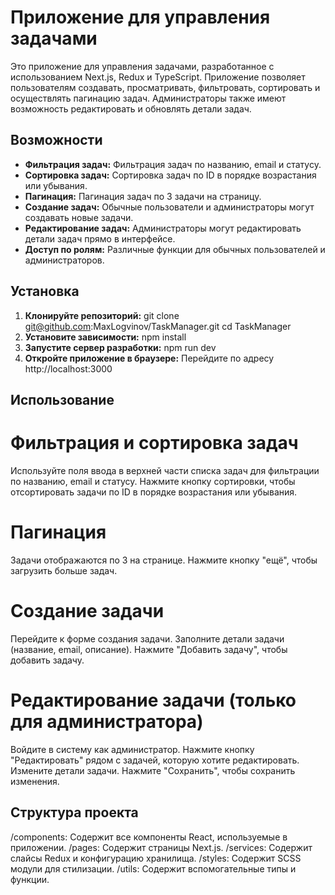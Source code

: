 # Приложение для управления задачами

Это приложение для управления задачами, разработанное с использованием Next.js, Redux и TypeScript. Приложение позволяет пользователям создавать, просматривать, фильтровать, сортировать и осуществлять пагинацию задач. Администраторы также имеют возможность редактировать и обновлять детали задач.

## Возможности

- **Фильтрация задач:** Фильтрация задач по названию, email и статусу.
- **Сортировка задач:** Сортировка задач по ID в порядке возрастания или убывания.
- **Пагинация:** Пагинация задач по 3 задачи на страницу.
- **Создание задач:** Обычные пользователи и администраторы могут создавать новые задачи.
- **Редактирование задач:** Администраторы могут редактировать детали задач прямо в интерфейсе.
- **Доступ по ролям:** Различные функции для обычных пользователей и администраторов.

## Установка

1. **Клонируйте репозиторий:**
   git clone git@github.com:MaxLogvinov/TaskManager.git
   cd TaskManager
2. **Установите зависимости:**
   npm install
3. **Запустите сервер разработки:**
   npm run dev
4. **Откройте приложение в браузере:**
   Перейдите по адресу http://localhost:3000

## Использование

# Фильтрация и сортировка задач

Используйте поля ввода в верхней части списка задач для фильтрации по названию, email и статусу.
Нажмите кнопку сортировки, чтобы отсортировать задачи по ID в порядке возрастания или убывания.

# Пагинация

Задачи отображаются по 3 на странице.
Нажмите кнопку "ещё", чтобы загрузить больше задач.

# Создание задачи

Перейдите к форме создания задачи.
Заполните детали задачи (название, email, описание).
Нажмите "Добавить задачу", чтобы добавить задачу.

# Редактирование задачи (только для администратора)

Войдите в систему как администратор.
Нажмите кнопку "Редактировать" рядом с задачей, которую хотите редактировать.
Измените детали задачи.
Нажмите "Сохранить", чтобы сохранить изменения.

## Структура проекта

/components: Содержит все компоненты React, используемые в приложении.
/pages: Содержит страницы Next.js.
/services: Содержит слайсы Redux и конфигурацию хранилища.
/styles: Содержит SCSS модули для стилизации.
/utils: Содержит вспомогательные типы и функции.
